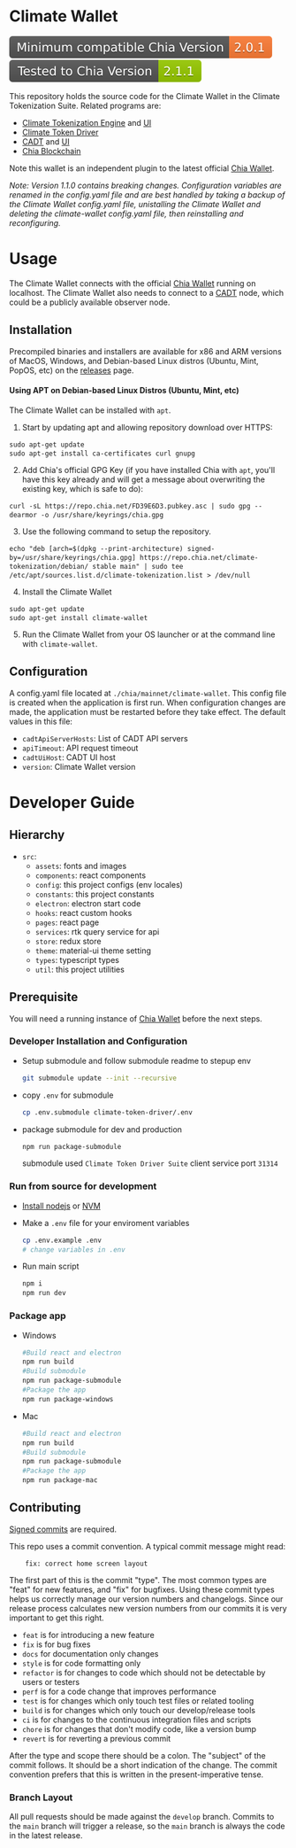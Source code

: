 # Climate Wallet

![Minimum Chia Version](https://raw.githubusercontent.com/Chia-Network/core-registry-api/main/minimumChiaVersion.svg)  
![Tested Up to Chia Version](https://raw.githubusercontent.com/Chia-Network/core-registry-api/main/testedChiaVersion.svg)

This repository holds the source code for the Climate Wallet in the Climate Tokenization Suite. Related programs are:

- [Climate Tokenization Engine](https://github.com/Chia-Network/Climate-Tokenization-Engine) and [UI](https://github.com/Chia-Network/Climate-Tokenization-Engine-UI)
- [Climate Token Driver](https://github.com/Chia-Network/climate-token-driver)
- [CADT](https://github.com/Chia-Network/cadt) and [UI](https://github.com/Chia-Network/cadt-ui)
- [Chia Blockchain](https://github.com/Chia-Network/chia-blockchain)

Note this wallet is an independent plugin to the latest official [Chia Wallet](https://www.chia.net/downloads/).

_Note: Version 1.1.0 contains breaking changes. Configuration variables are renamed in the config.yaml file and are best handled by taking a backup of the Climate Wallet config.yaml file, unistalling the Climate Wallet and deleting the climate-wallet config.yaml file, then reinstalling and reconfiguring._

# Usage

The Climate Wallet connects with the official [Chia Wallet](https://www.chia.net/downloads/) running on localhost. The Climate Wallet also needs to connect to a [CADT](https://github.com/Chia-Network/cadt) node, which could be a publicly available observer node.

## Installation

Precompiled binaries and installers are available for x86 and ARM versions of MacOS, Windows, and Debian-based Linux distros (Ubuntu, Mint, PopOS, etc) on the [releases](https://github.com/Chia-Network/Climate-Wallet/releases) page.

#### Using APT on Debian-based Linux Distros (Ubuntu, Mint, etc)

The Climate Wallet can be installed with `apt`.

1. Start by updating apt and allowing repository download over HTTPS:

```
sudo apt-get update
sudo apt-get install ca-certificates curl gnupg
```

2.  Add Chia's official GPG Key (if you have installed Chia with `apt`, you'll have this key already and will get a message about overwriting the existing key, which is safe to do):

```
curl -sL https://repo.chia.net/FD39E6D3.pubkey.asc | sudo gpg --dearmor -o /usr/share/keyrings/chia.gpg
```

3. Use the following command to setup the repository.

```
echo "deb [arch=$(dpkg --print-architecture) signed-by=/usr/share/keyrings/chia.gpg] https://repo.chia.net/climate-tokenization/debian/ stable main" | sudo tee /etc/apt/sources.list.d/climate-tokenization.list > /dev/null
```

4.  Install the Climate Wallet

```
sudo apt-get update
sudo apt-get install climate-wallet
```

5.  Run the Climate Wallet from your OS launcher or at the command line with `climate-wallet`.

## Configuration

A config.yaml file located at `./chia/mainnet/climate-wallet`. This config file is created when the application is first run. When configuration changes are made, the application must be restarted before they take effect. The default values in this file:

- `cadtApiServerHosts`: List of CADT API servers
- `apiTimeout`: API request timeout
- `cadtUiHost`: CADT UI host
- `version`: Climate Wallet version

# Developer Guide

## Hierarchy

- `src`:
  - `assets`: fonts and images
  - `components`: react components
  - `config`: this project configs (env locales)
  - `constants`: this project constants
  - `electron`: electron start code
  - `hooks`: react custom hooks
  - `pages`: react page
  - `services`: rtk query service for api
  - `store`: redux store
  - `theme`: material-ui theme setting
  - `types`: typescript types
  - `util`: this project utilities

## Prerequisite

You will need a running instance of [Chia Wallet](https://www.chia.net/downloads/) before the next steps.

### Developer Installation and Configuration

- Setup submodule and follow submodule readme to stepup env

  ```sh
  git submodule update --init --recursive
  ```

- copy `.env` for submodule
  ```sh
  cp .env.submodule climate-token-driver/.env
  ```
- package submodule for dev and production

  ```sh
  npm run package-submodule
  ```

  submodule used `Climate Token Driver Suite` client service port `31314`

### Run from source for development

- [Install nodejs](https://nodejs.org/en/) or [NVM](https://github.com/nvm-sh/nvm)

- Make a `.env` file for your enviroment variables

  ```sh
  cp .env.example .env
  # change variables in .env
  ```

- Run main script

  ```sh
  npm i
  npm run dev
  ```

### Package app

- Windows

  ```sh
  #Build react and electron
  npm run build
  #Build submodule
  npm run package-submodule
  #Package the app
  npm run package-windows

  ```

- Mac

  ```sh
  #Build react and electron
  npm run build
  #Build submodule
  npm run package-submodule
  #Package the app
  npm run package-mac
  ```

## Contributing

[Signed commits](https://docs.github.com/en/authentication/managing-commit-signature-verification/signing-commits) are required.

This repo uses a commit convention. A typical commit message might read:

```
    fix: correct home screen layout
```

The first part of this is the commit "type". The most common types are "feat" for new features, and "fix" for bugfixes. Using these commit types helps us correctly manage our version numbers and changelogs. Since our release process calculates new version numbers from our commits it is very important to get this right.

- `feat` is for introducing a new feature
- `fix` is for bug fixes
- `docs` for documentation only changes
- `style` is for code formatting only
- `refactor` is for changes to code which should not be detectable by users or testers
- `perf` is for a code change that improves performance
- `test` is for changes which only touch test files or related tooling
- `build` is for changes which only touch our develop/release tools
- `ci` is for changes to the continuous integration files and scripts
- `chore` is for changes that don't modify code, like a version bump
- `revert` is for reverting a previous commit

After the type and scope there should be a colon. The "subject" of the commit follows. It should be a short indication of the change. The commit convention prefers that this is written in the present-imperative tense.

### Branch Layout

All pull requests should be made against the `develop` branch. Commits to the `main` branch will trigger a release, so the `main` branch is always the code in the latest release.
